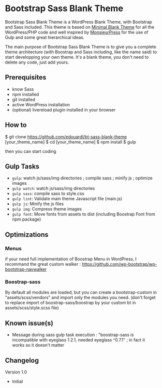 # Bootstrap Sass Blank Theme
Bootstrap Sass Blank Theme is a WordPress Blank Theme, with Bootstrap and Sass included. This theme is based on [Minimal Blank Theme](https://github.com/edouardl/minimal-blank-theme) for all the WordPress/PHP code and well inspired by [MonsieurPress](https://github.com/davidmanson/monsieurpress/) for the use of Gulp and some great hierarchical ideas.

The main purpose of Bootstrap Sass Blank Theme is to give you a complete theme architecture (with Boostrap and Sass including, like the name said) to start developping your own theme.
It's a blank theme, you don't need to delete any code, just add yours.

## Prerequisites
- know Sass
- npm installed
- git installed
- active WordPress installation
- (optional) livereload plugin installed in your browser

## How to
$ git clone https://github.com/edouardl/bt-sass-blank-theme [your_theme_name]
$ cd [your_theme_name]
$ npm install
$ gulp

then you can start coding

## Gulp Tasks
- `gulp`: watch js/sass/img directories ; compile sass ; minify js ; optimize images
- `gulp watch`: watch js/sass/img directories
- `gulp sass`: compile sass to style.css
- `gulp lint`: Validate main theme Javascript file (main.js)
- `gulp js`: Minify the js files
- `gulp img`: Compress theme images
- `gulp font`:  Move fonts from assets to dist (including Boostrap Font from npm package)

## Optimizations
### Menus
if your need full implementation of Boostrap Menu in WordPress, I recommand the great custom walker : https://github.com/wp-bootstrap/wp-bootstrap-navwalker
### Boostrap-sass
By default all modules are loaded, but you can create a bootstrap-custom in "assets/scss/vendors" and import only the modules you need. (don't forget to replace import of boostrap-sass/boostrap by your custom bt in assets/scss/style.scss file)

## Known issue(s)
- Message during sass gulp task execution : "boostrap-sass is incompatible with eyeglass 1.2.1, needed eyeglass ^0.7.1" ; in fact it works so it doesn't matter

## Changelog
Version 1.0
- Initial
